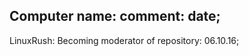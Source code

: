 Computer name: comment: date;
-----------------------------------------------
LinuxRush: Becoming moderator of repository: 06.10.16;
